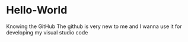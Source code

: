 # Hello-World
Knowing the GitHub
The github is very new to me and I wanna use it for developing my visual studio code
